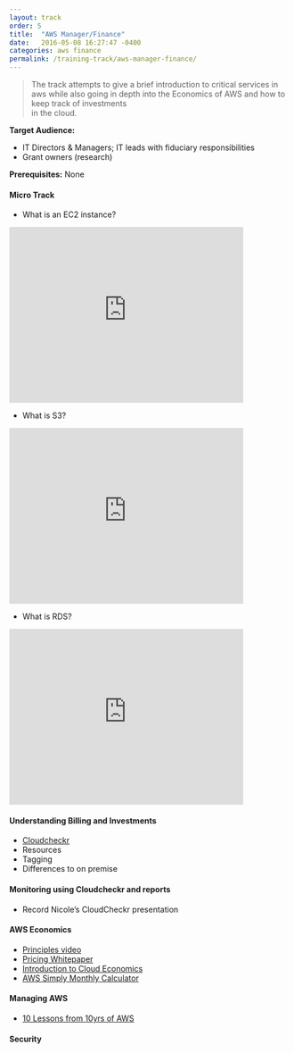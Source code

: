 ```yaml
---
layout: track
order: 5
title:  "AWS Manager/Finance"
date:   2016-05-08 16:27:47 -0400
categories: aws finance
permalink: /training-track/aws-manager-finance/
---
```


> The track attempts to give a brief introduction to critical services in aws
> while also going in depth into the Economics of AWS and how to keep track of investments  
> in the cloud.

**Target Audience:**

* IT Directors & Managers; IT leads with fiduciary responsibilities
* Grant owners (research)

**Prerequisites:** None



#### Micro Track
* What is an EC2 instance?
<iframe width="420" height="315" src="https://www.youtube.com/embed/gPx7ZPLq4AOU" frameborder="0" allowfullscreen></iframe>


* What is S3?
<iframe width="420" height="315" src="https://www.youtube.com/embed/Yyraql9A_Rc" frameborder="0" allowfullscreen></iframe>


* What is RDS?
<iframe width="420" height="315" src="https://www.youtube.com/embed/Kz1zmyHw9G0" frameborder="0" allowfullscreen></iframe>



#### Understanding Billing and Investments
* [Cloudcheckr](http://support.cloudcheckr.com/what-is-cloudcheckr/)
* Resources
* Tagging
* Differences to on premise


#### Monitoring using Cloudcheckr and reports
* Record Nicole’s CloudCheckr presentation


#### AWS Economics
* [Principles video](https://aws.amazon.com/pricing/)
* [Pricing Whitepaper](https://d0.awsstatic.com/whitepapers/aws_pricing_overview.pdf)
* [Introduction to Cloud Economics](https://d0.awsstatic.com/whitepapers/introduction-to-aws-cloud-economics-final.pdf)
* [AWS Simply Monthly Calculator](http://calculator.s3.amazonaws.com/index.html)

#### Managing AWS
* [10 Lessons from 10yrs of AWS](http://www.allthingsdistributed.com/2016/03/10-lessons-from-10-years-of-aws.html)


#### Security
